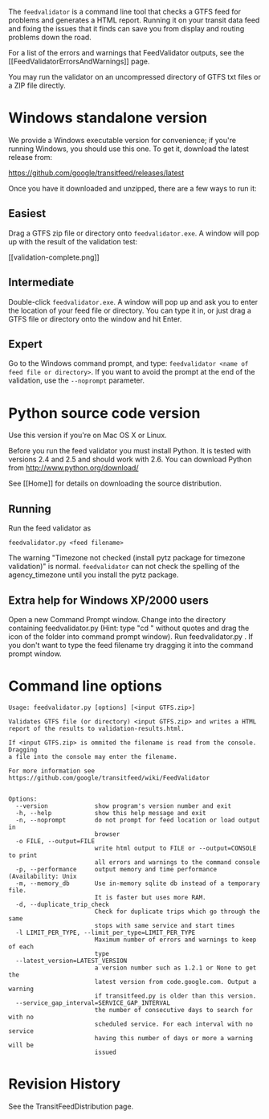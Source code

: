The `feedvalidator` is a command line tool that checks a GTFS feed for problems and generates a HTML report.  Running it on your transit data feed and fixing the issues that it finds can save you from display and routing problems down the road.

For a list of the errors and warnings that FeedValidator outputs, see the [[FeedValidatorErrorsAndWarnings]] page.

You may run the validator on an uncompressed directory of GTFS txt files or a ZIP file directly.

# Windows standalone version

We provide a Windows executable version for convenience; if you're running Windows, you should use this one.  To get it, download the latest release from:

https://github.com/google/transitfeed/releases/latest

Once you have it downloaded and unzipped, there are a few ways to run it:

## Easiest

Drag a GTFS zip file or directory onto `feedvalidator.exe`.  A window will pop up with the result of the validation test:

[[validation-complete.png]]

## Intermediate

Double-click `feedvalidator.exe`.  A window will pop up and ask you to enter the location of your feed file or directory.  You can type it in, or just drag a GTFS file or directory onto the window and hit Enter.

## Expert

Go to the Windows command prompt, and type: `feedvalidator <name of feed file or directory>`.  If you want to avoid the prompt at the end of the validation, use the `--noprompt` parameter.

# Python source code version

Use this version if you're on Mac OS X or Linux.

Before you run the feed validator you must install Python. It is tested with versions 2.4 and 2.5 and should work with 2.6. You can download Python from http://www.python.org/download/

See [[Home]] for details on downloading the source distribution.

## Running

Run the feed validator as

```
feedvalidator.py <feed filename>
```

The warning "Timezone not checked (install pytz package for timezone validation)" is normal. `feedvalidator` can not check the spelling of the agency_timezone until you install the pytz package.


## Extra help for Windows XP/2000 users

Open a new Command Prompt window. Change into the directory containing feedvalidator.py (Hint: type "cd " without quotes and drag the icon of the folder into command prompt window). Run feedvalidator.py <feed filename>. If you don't want to type the feed filename try dragging it into the command prompt window.

# Command line options

```
Usage: feedvalidator.py [options] [<input GTFS.zip>]

Validates GTFS file (or directory) <input GTFS.zip> and writes a HTML
report of the results to validation-results.html.

If <input GTFS.zip> is ommited the filename is read from the console. Dragging
a file into the console may enter the filename.

For more information see
https://github.com/google/transitfeed/wiki/FeedValidator


Options:
  --version             show program's version number and exit
  -h, --help            show this help message and exit
  -n, --noprompt        do not prompt for feed location or load output in
                        browser
  -o FILE, --output=FILE
                        write html output to FILE or --output=CONSOLE to print
                        all errors and warnings to the command console
  -p, --performance     output memory and time performance (Availability: Unix
  -m, --memory_db       Use in-memory sqlite db instead of a temporary file.
                        It is faster but uses more RAM.
  -d, --duplicate_trip_check
                        Check for duplicate trips which go through the same
                        stops with same service and start times
  -l LIMIT_PER_TYPE, --limit_per_type=LIMIT_PER_TYPE
                        Maximum number of errors and warnings to keep of each
                        type
  --latest_version=LATEST_VERSION
                        a version number such as 1.2.1 or None to get the
                        latest version from code.google.com. Output a warning
                        if transitfeed.py is older than this version.
  --service_gap_interval=SERVICE_GAP_INTERVAL
                        the number of consecutive days to search for with no
                        scheduled service. For each interval with no service
                        having this number of days or more a warning will be
                        issued
```

# Revision History

See the TransitFeedDistribution page.